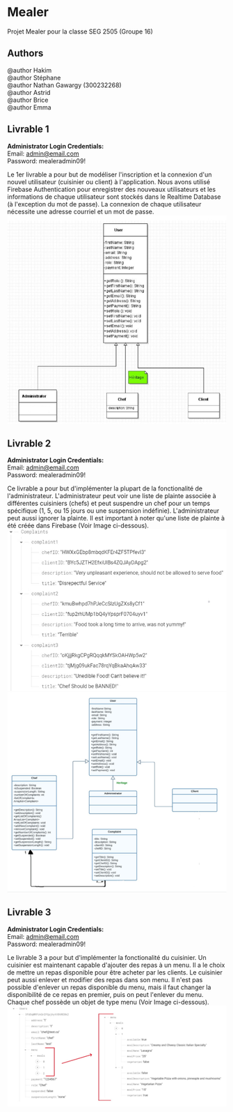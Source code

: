 # **Mealer**

Projet Mealer pour la classe SEG 2505 (Groupe 16)

## Authors
@author Hakim <br />
@author Stéphane <br />
@author Nathan Gawargy (300232268) <br />
@author Astrid <br />
@author Brice <br />
@author Emma <br />

## Livrable 1
**Administrator Login Credentials:** <br />
Email: admin@email.com <br />
Password: mealeradmin09! <br />

Le 1er livrable a pour but de modéliser l'inscription et la connexion d'un nouvel utilisateur (cuisinier ou client) à l'application. Nous avons utilisé Firebase Authentication pour enregistrer des nouveaux utilisateurs et les informations de chaque utilisateur sont stockés dans le Realtime Database (à l'exception du mot de passe). La connexion de chaque utilisateur nécessite une adresse courriel et un mot de passe.
<img src = app/src/Images/UML.jpg>

## Livrable 2
**Administrator Login Credentials:** <br />
Email: admin@email.com <br />
Password: mealeradmin09! <br />

Ce livrable a pour but d'implémenter la plupart de la fonctionalité de l'administrateur. L'administrateur peut voir une liste de plainte associée à différentes cuisiniers (chefs) et peut suspendre un chef pour un temps spécifique (1, 5, ou 15 jours ou une suspension indéfinie). L'administrateur peut aussi ignorer la plainte. Il est important à noter qu'une liste de plainte à été créée dans Firebase (Voir Image ci-dessous).
<img src = app/src/Images/ComplaintList.jpg>
<img src = app/src/Images/UML2.jpg>

## Livrable 3
**Administrator Login Credentials:** <br />
Email: admin@email.com <br />
Password: mealeradmin09! <br />

Le livrable 3 a pour but d'implémenter la fonctionalité du cuisinier. Un cuisinier est maintenant capable d'ajouter des repas à un menu. Il a le choix de mettre un repas disponible pour être acheter par les clients. Le cuisinier peut aussi enlever et modifier des repas dans son menu. Il n'est pas possible d'enlever un repas disponible du menu, mais il faut changer la disponibilité de ce repas en premier, puis on peut l'enlever du menu. Chaque chef possède un objet de type menu (Voir Image ci-dessous). 
<img src = app/src/Images/Livrable3Image.jpg>

